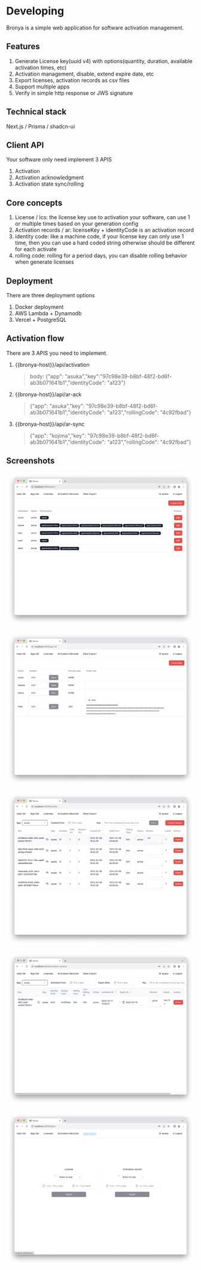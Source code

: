 # Developing

Bronya is a simple web application for software activation management.

## Features

1. Generate License key(uuid v4) with options(quantity, duration, available activation times, etc)
2. Activation management, disable, extend expire date, etc
3. Export licenses, activation records as csv files
4. Support multiple apps
5. Verify in simple http response or JWS signature

## Technical stack

Next.js / Prisma / shadcn-ui

## Client API

Your software only need implement 3 APIS

1. Activation
2. Activation acknowledgment
3. Activation state sync/rolling

## Core concepts

1. License / lcs: the license key use to activation your software, can use 1 or multiple times based on your generation config
2. Activation records / ar: licenseKey + identityCode is an activation record
3. identity code: like a machine code, if your license key can only use 1 time, then you can use a hard coded string otherwise should be different for each activate
4. rolling code: rolling for a period days, you can disable rolling behavior when generate licenses

## Deployment

There are three deployment options

1. Docker deployment
2. AWS Lambda + Dynamodb
3. Vercel + PostgreSQL

## Activation flow

There are 3 APIS you need to implement.

1. {{bronya-host}}/api/activation
   > body:
   > {"app": "asuka","key":"97c98e39-b8bf-48f2-bd6f-ab3b071641b1","identityCode": "a123"}
2. {{bronya-host}}/api/ar-ack
   > {"app": "asuka","key": "97c98e39-b8bf-48f2-bd6f-ab3b071641b1","identityCode": "a123","rollingCode": "4c92fbad"}
3. {{bronya-host}}/api/ar-sync
   > {"app": "kojima","key": "97c98e39-b8bf-48f2-bd6f-ab3b071641b1","identityCode": "a123","rollingCode": "4c92fbad"}


## Screenshots

![User list](/img/users.png "User list")

![App list](/img/app-list.png "App list")

![License list](/img/licenses.png "License list")

![Activation records](/img/activation-records.png "Activation records")

![Export data](/img/export.png "Export data")
